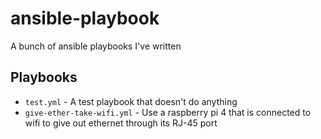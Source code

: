 # ansible-playbook
A bunch of ansible playbooks I've written

## Playbooks
- `test.yml` - A test playbook that doesn't do anything
- `give-ether-take-wifi.yml` - Use a raspberry pi 4 that is connected to wifi to give out ethernet through its RJ-45 port
